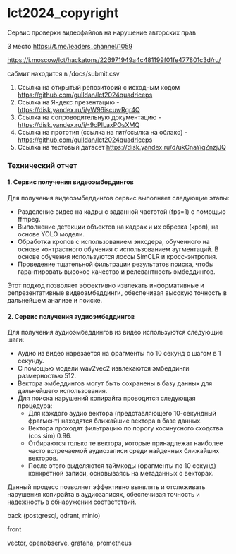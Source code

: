 # lct2024_copyright

Сервис проверки видеофайлов на нарушение авторских прав

3 место
https://t.me/leaders_channel/1059

https://i.moscow/lct/hackatons/226971949a4c481199f01fe477801c3d/ru/

сабмит находится в /docs/submit.csv

1.	Ссылка на открытый репозиторий с исходным кодом https://github.com/gulldan/lct2024quadriceps
2.	Ссылка на Яндекс презентацию - https://disk.yandex.ru/i/yW96iscuwRgr4Q 
3.	Ссылка на сопроводительную документацию - https://disk.yandex.ru/i/-9cPILaxPOsXMQ 
4.	Ссылка на прототип (ссылка на гит/ссылка на облако) - https://github.com/gulldan/lct2024quadriceps 
5.	Ссылка на тестовый датасет https://disk.yandex.ru/d/ukCnaYiqZnzjJQ 

### Технический отчет

#### 1. Сервис получения видеоэмбеддингов

Для получения видеоэмбеддингов сервис выполняет следующие этапы:

- Разделение видео на кадры с заданной частотой (fps=1) с помощью ffmpeg.
- Выполнение детекции объектов на кадрах и их обрезка (кроп), на основе YOLO модели.
- Обработка кропов с использованием энкодера, обученного на основе контрастного обучения с использованием аугментаций. В основе обучения используются лоссы SimCLR и кросс-энтропия.
- Проведение тщательной фильтрации результатов поиска, чтобы гарантировать высокое качество и релевантность эмбеддингов.

Этот подход позволяет эффективно извлекать информативные и репрезентативные видеоэмбеддинги, обеспечивая высокую точность в дальнейшем анализе и поиске.

#### 2. Сервис получения аудиоэмбеддингов

Для получения аудиоэмбеддингов из видео используются следующие шаги:

- Аудио из видео нарезается на фрагменты по 10 секунд с шагом в 1 секунду.
- С помощью модели wav2vec2 извлекаются эмбеддинги размерностью 512.
- Вектора эмбеддингов могут быть сохранены в базу данных для дальнейшего использования.
- Для поиска нарушений копирайта проводится следующая процедура:
  - Для каждого аудио вектора (представляющего 10-секундный фрагмент) находятся ближайшие вектора в базе данных.
  - Вектора проходят фильтрацию по порогу косинусного сходства (cos sim) 0.96.
  - Отбираются только те вектора, которые принадлежат наиболее часто встречаемой аудиозаписи среди найденных ближайших векторов.
  - После этого выделяются таймкоды (фрагменты по 10 секунд) конкретной записи, основываясь на метаданных о векторах.

Данный процесс позволяет эффективно выявлять и отслеживать нарушения копирайта в аудиозаписях, обеспечивая точность и надежность в обнаружении соответствий.

back (postgresql, qdrant, minio)

front

vector, openobserve, grafana, prometheus
